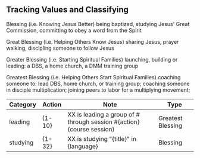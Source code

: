 ## Tracking Values and Classifying

Blessing
(i.e. Knowing Jesus Better)
being baptized, studying Jesus' Great Commission, committing to obey a word from the Spirit

Great Blessing
(i.e. Helping Others Know Jesus)
sharing Jesus, prayer walking, discipling someone to follow Jesus

Greater Blessing
(i.e. Starting Spiritual Families)
launching, building or leading: a DBS, a home church, a DMM training group

Greatest Blessing
(i.e. Helping Others Start Spiritual Families)
coaching someone to: lead DBS, home church, or training group; coaching someone in disciple multiplication; joining peers to labor for a multiplying movement;

| Category | Action | Note | Type |
| --- | --- | --- | --- |
| leading | {1-10} | XX is leading a group of # through session #{action} (course session) | Greatest Blessing
| studying | {1-32} | XX is studying "{title}" in {language} | Blessing |
